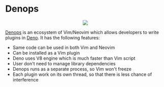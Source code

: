 # Denops

<p align="center">
  <img src="https://user-images.githubusercontent.com/3132889/113470275-51e30a00-948f-11eb-81bb-812986d131d5.png">
</p>

[Denops][Denops] is an ecosystem of Vim/Neovim which allows developers to write
plugins in [Deno][Deno]. It has the following features:

- Same code can be used in both Vim and Neovim
- Can be installed as a Vim plugin
- Deno uses V8 engine which is much faster than Vim script
- User don't need to manage library dependencies
- Denops runs as a separate process, so Vim won't freeze
- Each plugin work on its own thread, so that there is less chance of
  interference

[deno]: https://deno.land
[denops]: https://github.com/vim-denops/denops.vim

